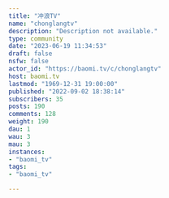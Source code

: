 ```yaml
---
title: "冲浪TV" 
name: "chonglangtv"
description: "Description not available."
type: community
date: "2023-06-19 11:34:53"
draft: false
nsfw: false
actor_id: "https://baomi.tv/c/chonglangtv"
host: baomi.tv
lastmod: "1969-12-31 19:00:00"
published: "2022-09-02 18:38:14"
subscribers: 35
posts: 190
comments: 128
weight: 190
dau: 1
wau: 3
mau: 3
instances:
- "baomi_tv"
tags: 
- "baomi_tv"

---
```

